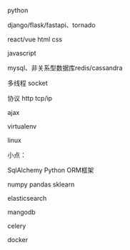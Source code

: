 python

django/flask/fastapi、tornado

react/vue   html css

javascript

mysql、非关系型数据库redis/cassandra

多线程 socket

协议 http tcp/ip 

ajax

virtualenv

linux





小点：

SqlAlchemy Python ORM框架

numpy pandas sklearn

elasticsearch

mangodb

celery

docker